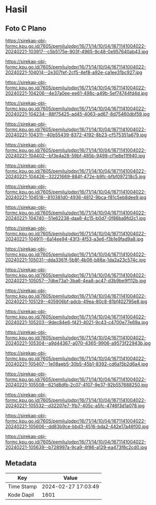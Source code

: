 # Hasil

## Foto C Plano

https://sirekap-obj-formc.kpu.go.id/7605/pemilu/pdpr/16/71/14/10/04/1671141004022-20240221-103917--c5b5175e-903f-4965-9c48-0e957640ab43.jpg

https://sirekap-obj-formc.kpu.go.id/7605/pemilu/pdpr/16/71/14/10/04/1671141004022-20240221-104014--2e307fef-2cf5-4ef8-a92e-ca1ee31bc927.jpg

https://sirekap-obj-formc.kpu.go.id/7605/pemilu/pdpr/16/71/14/10/04/1671141004022-20240221-104206--4e37a0ee-ee61-498c-a49b-5ef74744fd4d.jpg

https://sirekap-obj-formc.kpu.go.id/7605/pemilu/pdpr/16/71/14/10/04/1671141004022-20240221-104234--88f75425-ad45-4063-ad67-8d75460dbf59.jpg

https://sirekap-obj-formc.kpu.go.id/7605/pemilu/pdpr/16/71/14/10/04/1671141004022-20240221-104311--40b55439-8372-4192-8b23-cf575351a679.jpg

https://sirekap-obj-formc.kpu.go.id/7605/pemilu/pdpr/16/71/14/10/04/1671141004022-20240221-104402--bf3e4a28-59bf-485b-9499-cf1e8e11f940.jpg

https://sirekap-obj-formc.kpu.go.id/7605/pemilu/pdpr/16/71/14/10/04/1671141004022-20240221-104426--32221669-884f-472e-b9fc-bfbf097218c5.jpg

https://sirekap-obj-formc.kpu.go.id/7605/pemilu/pdpr/16/71/14/10/04/1671141004022-20240221-104518--810381d0-4936-4812-9bca-f81c5eb8dee9.jpg

https://sirekap-obj-formc.kpu.go.id/7605/pemilu/pdpr/16/71/14/10/04/1671141004022-20240221-104740--51e62238-daa8-4c15-b0d7-0f86ba9fd2c1.jpg

https://sirekap-obj-formc.kpu.go.id/7605/pemilu/pdpr/16/71/14/10/04/1671141004022-20240221-104911--6a14ee94-43f3-4f53-a3e6-f3b1e9fad9a8.jpg

https://sirekap-obj-formc.kpu.go.id/7605/pemilu/pdpr/16/71/14/10/04/1671141004022-20240221-105031--dda3361f-5b8f-4b06-b88a-1da2a23c574c.jpg

https://sirekap-obj-formc.kpu.go.id/7605/pemilu/pdpr/16/71/14/10/04/1671141004022-20240221-105057--7dbe73a1-3ba6-4ea8-ac47-d3b9be9f112b.jpg

https://sirekap-obj-formc.kpu.go.id/7605/pemilu/pdpr/16/71/14/10/04/1671141004022-20240221-105129--405906bf-adcb-49ea-80c8-81bf402795e8.jpg

https://sirekap-obj-formc.kpu.go.id/7605/pemilu/pdpr/16/71/14/10/04/1671141004022-20240221-105203--9dec84e6-f421-4021-9c43-c4700e77e69a.jpg

https://sirekap-obj-formc.kpu.go.id/7605/pemilu/pdpr/16/71/14/10/04/1671141004022-20240221-105304--a9d44367-a070-4365-9906-a9573f22943b.jpg

https://sirekap-obj-formc.kpu.go.id/7605/pemilu/pdpr/16/71/14/10/04/1671141004022-20240221-105407--1e08aeb5-30b5-45b1-8392-cd6a15b2d6a4.jpg

https://sirekap-obj-formc.kpu.go.id/7605/pemilu/pdpr/16/71/14/10/04/1671141004022-20240221-105508--621d8dfb-2c07-4107-9e37-92b557688250.jpg

https://sirekap-obj-formc.kpu.go.id/7605/pemilu/pdpr/16/71/14/10/04/1671141004022-20240221-105532--d32207e7-1fb7-405c-a5fc-4746f3d1a078.jpg

https://sirekap-obj-formc.kpu.go.id/7605/pemilu/pdpr/16/71/14/10/04/1671141004022-20240221-105606--dd83b9ce-bbd3-4516-bda2-442e17a46f00.jpg

https://sirekap-obj-formc.kpu.go.id/7605/pemilu/pdpr/16/71/14/10/04/1671141004022-20240221-105639--b728997a-9ca9-4f86-a129-ea473f8c2cd0.jpg


## Metadata

| Key        | Value               |
| ---------- | ------------------- |
| Time Stamp | 2024-02-27 17:03:49 |
| Kode Dapil | 1601                |




